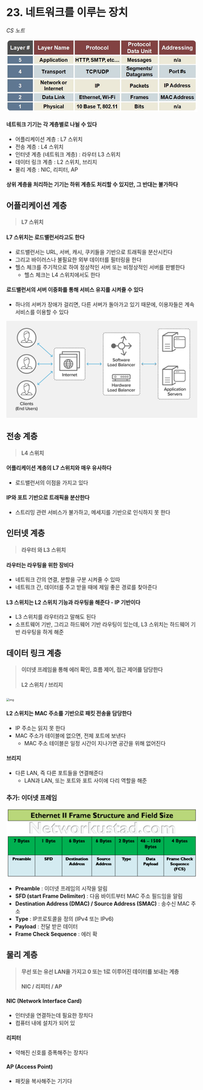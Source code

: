 # 23. 네트워크를 이루는 장치

*CS 노트*



![layer_terminology](23_네트워크를_이루는_장치.assets/layer_terminology.jpeg)



#### 네트워크 기기는 각 계층별로 나뉠 수 있다

- 어플리케이션 계층 : L7 스위치
- 전송 계층 : L4 스위치
- 인터넷 계층 (네트워크 계층) : 라우터 L3 스위치
- 데이터 링크 계층 : L2 스위치, 브리지
- 물리 계층 : NIC, 리피터, AP



#### 상위 계층을 처리하는 기기는 하위 계층도 처리할 수 있지만, 그 반대는 불가하다





## 어플리케이션 계층

> #### L7 스위치



#### L7 스위치는 로드밸런서라고도 한다

- 로드밸런서는 URL, 서버, 캐시, 쿠키들을 기반으로 트래픽을 분산시킨다
- 그리고 바이러스나 불필요한 외부 데이터를 필터링을 한다
- 헬스 체크를 주기적으로 하여 정상적인 서버 또는 비정상적인 서버를 판별한다
  - 헬스 체크는 L4 스위치에서도 한다



#### 로드밸런서의 서버 이중화를 통해 서비스 유지를 시켜줄 수 있다

- 하나의 서버가 장애가 걸리면, 다른 서버가 돌아가고 있기 때문에, 이용자들은 계속 서비스를 이용할 수 있다

<img src="23_네트워크를_이루는_장치.assets/what-is-load-balancing-diagram-NGINX-1024x518.png" alt="what-is-load-balancing-diagram-NGINX-1024x518" style="zoom:50%;" />



## 전송 계층

> #### L4 스위치



#### 어플리케이션 계층의 L7 스위치와 매우 유사하다

- 로드밸런서의 이점을 가지고 있다



#### IP와 포트 기반으로 트래픽을 분산한다

- 스트리밍 관련 서비스가 불가하고, 메세지를 기반으로 인식하지 못 한다



## 인터넷 계층

> #### 라우터 와 L3 스위치



#### 라우터는 라우팅을 위한 장비다

- 네트워크 간의 연결, 분할을 구분 시켜줄 수 있따
- 네트워크 간, 데이터를 주고 받을 때에 제일 좋은 경로를 찾아준다



#### L3 스위치는 L2 스위치 기능과 라우팅을 해준다 - IP 기반이다

-  L3 스위치를 라우터라고 말해도 된다 
- 소프트웨어 기반, 그리고 하드웨어 기반 라우팅이 있는데, L3 스위치는 하드웨어 기반 라우팅을 하게 해준





## 데이터 링크 계층

> #### 이더넷 프레임을 통해 에러 확인, 흐름 제어, 접근 제어를 담당한다
>
> #### L2 스위치 / 브리지

<img src="https://blog.kakaocdn.net/dn/DpFvo/btrV1brhUrs/hbZPCu0A3kWokZOG8Uz6Kk/img.png" alt="img" style="zoom:50%;" />



#### L2 스위치는 MAC 주소를 기반으로 패킷 전송을 담당한다

- IP 주소는 읽지 못 한다
- MAC 주소가 테이블에 없으면, 전체 포트에 보낸다
  - MAC 주소 테이블은 일정 시간이 지나가면 공간을 위해 없어진다



#### 브리지

- 다른 LAN, 즉 다른 포트들을 연결해준다
  - LAN과 LAN, 또는 포트와 포트 사이에 다리 역할을 해준



### 추가: 이더넷 프레임

<img src="23_네트워크를_이루는_장치.assets/Ethernet-Frame-Structure.webp" alt="ethernetbacktobasic01_1" style="zoom:50%;" />

- **Preamble** : 이더넷 프레임의 시작을 알림
- **SFD (start Frame Delimiter)** : 다음 바이트부터 MAC 주소 필드임을 알림
- **Destination Address (DMAC) / Source Address (SMAC)** : 송수신 MAC 주소
- **Type** : IP프로토콜을 정의 (IPv4 또는 IPv6)
- **Payload** : 전달 받은 데이터
- **Frame Check Sequence** : 에러 확





## 물리 계층

> #### 무선 또는 유선 LAN을 가지고 0 또는 1로 이루어진 데이터를 보내는 계층
>
> #### NIC / 리피터 / AP



#### NIC (Network Interface Card)

- 인터넷을 연결하는데 필요한 장치다
- 컴퓨터 내에 설치가 되어 있



#### 리피터

- 약해진 신호를 증폭해주는 장치다



#### AP (Access Point)

- 패킷을 복사해주는 기기다
